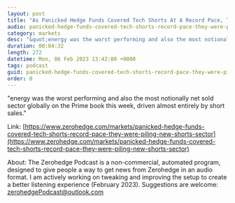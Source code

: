 ```yaml
---
layout: post
title: "As Panicked Hedge Funds Covered Tech Shorts At A Record Pace, They Were Piling New Shorts In This Sector"
audio: panicked-hedge-funds-covered-tech-shorts-record-pace-they-were-piling-new-shorts-sector-0
category: markets
desc: "&quot;energy was the worst performing and also the most notionally net sold sector globally on the Prime book this week, driven almost entirely by short sales.&quot;"
duration: 00:04:32
length: 272
datetime: Mon, 06 Feb 2023 13:42:00 +0000
tags: podcast
guid: panicked-hedge-funds-covered-tech-shorts-record-pace-they-were-piling-new-shorts-sector-0
order: 0
---
```

&quot;energy was the worst performing and also the most notionally net sold sector globally on the Prime book this week, driven almost entirely by short sales.&quot;

Link: [https://www.zerohedge.com/markets/panicked-hedge-funds-covered-tech-shorts-record-pace-they-were-piling-new-shorts-sector](https://www.zerohedge.com/markets/panicked-hedge-funds-covered-tech-shorts-record-pace-they-were-piling-new-shorts-sector)

About: The Zerohedge Podcast is a non-commercial, automated program, designed to give people a way to get news from Zerohedge in an audio format.  I am actively working on tweaking and improving the setup to create a better listening experience (February 2023).  Suggestions are welcome: [zerohedgePodcast@outlook.com](mailto:zerohedgePodcast@outlook.com)